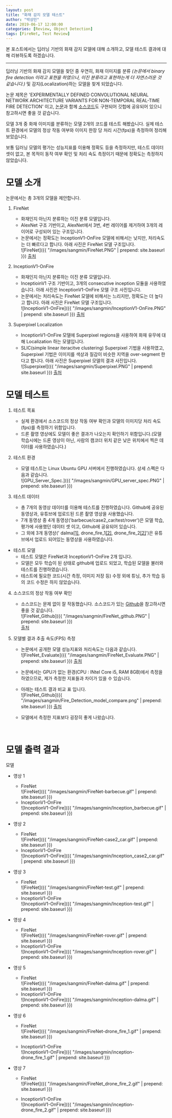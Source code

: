 ```yaml
---
layout: post
title: "화재 감지 모델 테스트"
author: "박상민"
date: 2019-06-17 12:00:00
categories: [Review, Object Detection]
tags: [FireNet, Test Review]
---
```


본 포스트에서는 딥러닝 기반의 화재 감지 모델에 대해 소개하고, 모델 테스트 결과에 대해 리뷰하도록 하겠습니다.

---


딥러닝 기반의 화재 감지 모델을 찾던 중 우연히, 화재 이미지를 분류 *(논문에서 binary fire detection 이라고 표현을 하였으나, 이진 분류라고 표현하는게 더 자연스러운 것 같습니다.)* 및 감지(Localization)하는 모델을 찾게 되었습니다.

논문 제목은 'EXPERIMENTALLY DEFINED CONVOLUTIONAL NEURAL NETWORK ARCHITECTURE VARIANTS FOR NON-TEMPORAL REAL-TIME FIRE DETECTION' 이고, [논문](https://breckon.org/toby/publications/papers/dunnings18fire.pdf)과 함께 [소스코드](https://github.com/tobybreckon/fire-detection-cnn)도 구현되어 깃헙에 공유되어 있으니 참고하시면 좋을 것 같습니다.

모델 3개 중 화재 이미지를 분류하는 모델 2개의 코드를 테스트 해봤습니다. 실제 테스트 환경에서 모델의 정상 작동 여부와 이미지 한장 당 처리 시간(fps)을 측정하여 정리해보았습니다.

보통 딥러닝 모델의 평가는 성능지표를 이용해 정확도 등을 측정하지만, 테스트 데이터 셋이 없고, 본 목적이 동작 여부 확인 및 처리 속도 측정이기 때문에 정확도는 측정하지 않았습니다.
<br>

# 모델 소개

논문에서는 총 3개의 모델을 제안합니다. 

1. FireNet 
    * 화재인지 아닌지 분류하는 이진 분류 모델입니다.
    * AlexNet 구조 기반이고, AlexNet에서 3번, 4번 레이어를 제거하여 3개의 레이어로 구성되어 있는 구조입니다. 
    * 논문에서는 정확도는 InceptionV1-OnFire 모델에 비해서는 낮지만, 처리속도는 더 빠르다고 합니다. 아래 사진은 FireNet 모델 구조입니다.  
        ![FireNet]({{ "/images/sangmin/FireNet.PNG" | prepend: site.baseurl }}) [출처](https://breckon.org/toby/publications/papers/dunnings18fire.pdf)
 
2. InceptionV1-OnFire 
    * 화재인지 아닌지 분류하는 이진 분류 모델입니다.
    * InceptioinV1 구조 기반이고, 3개의 consecutive inception 모듈을 사용하였습니다. 아래 사진은 InceptionV1-OnFire 모델 구조 사진입니다.
    * 논문에서는 처리속도는 FireNet 모델에 비해서는 느리지만, 정확도는 더 높다고 합니다. 아래 사진은 FireNet 모델 구조입니다.  
        ![InceptionV1-OnFire]({{ "/images/sangmin/InceptionV1-OnFire.PNG" | prepend: site.baseurl }})
        [출처](https://breckon.org/toby/publications/papers/dunnings18fire.pdf)


3. Superpixel Localization
    * InceptionV1-OnFire 모델에 Superpixel regions을 사용하여 화재 유무에 대해 Localization 하는 모델입니다.
    * SLIC(simple linear iteracitve clustering) Superpixel 기법을 사용하였고, Superpixel 기법은 이미지를 색상과 질감이 비슷한 지역을 over-segment 한다고 합니다. 아래 사진은 Superpixel 모델의 결과 사진입니다.  
        ![Superpixel]({{ "/images/sangmin/Superpixel.PNG" | prepend: site.baseurl }})
        [출처](https://breckon.org/toby/publications/papers/dunnings18fire.pdf)

# 모델 테스트

1. 테스트 목표
    * 실제 환경에서 소스코드의 정상 작동 여부 확인과 모델의 이미지당 처리 속도(fps)를 측정하기 위함입니다.
    * 드론 촬영 영상에도 모델이 좋은 결과가 나오는지 확인하기 위함입니다.(모델 학습시에는 드론 영상이 아닌, 사람의 캠코더 위치 같은 낮은 위치에서 찍은 데이터를 사용하였습니다.)

2. 테스트 환경
    * 모델 테스트는 Linux Ubuntu GPU 서버에서 진행하였습니다. 상세 스펙은 다음과 같습니다.  
        ![GPU_Server_Spec.]({{ "/images/sangmin/GPU_server_spec.PNG" | prepend: site.baseurl }})

3. 테스트 데이터
    * 총 7개의 동영상 데이터를 이용해 테스트를 진행하였습니다. Github에 공유된 동영상과, 유튜브에 업로드된 드론 촬영 영상을 사용했습니다.
    * 7개 동영상 중 4개 동영상('barbecue/case2_car/test/rover')은 모델 학습, 평가에 사용했던 데이터 셋 이고, Github에 공유되어 있습니다.
    * 그 외에 3개 동영상('
    dalma[[1]](https://www.kaggle.com/csjcsj7477/firedetectionmodelkeras-for-video#dalma_400240.mp4), 
    drone_fire_1[[2]](https://www.youtube.com/watch?v=MyaHvSwiFuo&t=1222s), 
    drone_fire_2[[2]](https://www.youtube.com/watch?v=MyaHvSwiFuo&t=1222s)')은 유튜브에서 업로드 되어있는 동영상을 사용하였습니다.

* 테스트 모델
    * 테스트 모델은 FireNet과 InceptionV1-OnFire 2개 입니다.
    * 모델은 모두 학습이 된 상태로 github에 업로드 되었고, 학습된 모델을 불러와 테스트를 진행하였습니다.
    * 테스트에 필요한 코드(시간 측정, 이미지 저장 등) 수정 외에 튜닝, 추가 학습 등의 코드 수정은 하지 않았습니다.

4. 소스코드의 정상 작동 여부 확인 
    * 소스코드는 문제 없이 잘 작동했습니다. 소스코드가 있는 [Github](https://github.com/tobybreckon/fire-detection-cnn)을 참고하시면 좋을 것 같습니다.  
        ![FireNet_Github]({{ "/images/sangmin/FireNet_github.PNG" | prepend: site.baseurl }})   
        [출처](https://github.com/tobybreckon/fire-detection-cnn)
    

5. 모델별 결과 추출 속도(FPS) 측정
    * 논문에서 공개한 모델 성능지표와 처리속도는 다음과 같습니다.  
        ![FireNet_Evaluate]({{ "/images/sangmin/FireNet_Evaluate.PNG" | prepend: site.baseurl }}) [출처](https://breckon.org/toby/publications/papers/dunnings18fire.pdf)
    * 논문에서는 GPU가 없는 환경(CPU : INtel Core i5, RAM 8GB)에서 측정을 하였으므로, 제가 측정한 지표들과 차이가 있을 수 있습니다.

    * 아래는 테스트 결과 비교 표 입니다.  
        ![FireNet_Github]({{ "/images/sangmin/Fire_Detection_model_compare.png" | prepend: site.baseurl }})  [출처](https://breckon.org/toby/publications/papers/dunnings18fire.pdf)
    * 모델에서 측정한 지표보다 굉장히 좋게 나왔습니다. 

<br>

# 모델 출력 결과

모델

* 영상 1
    * FireNet  
        ![FireNet]({{ "/images/sangmin/FireNet-barbecue.gif" | prepend: site.baseurl }}) 
    * InceptionV1-OnFire  
        ![InceptionV1-OnFire]({{ "/images/sangmin/Inception_barbecue.gif" | prepend: site.baseurl }}) 

* 영상 2
    * FireNet  
        ![FireNet]({{ "/images/sangmin/FireNet-case2_car.gif" | prepend: site.baseurl }}) 
    * InceptionV1-OnFire  
        ![InceptionV1-OnFire]({{ "/images/sangmin/Inception_case2_car.gif" | prepend: site.baseurl }}) 

* 영상 3
    * FireNet  
        ![FireNet]({{ "/images/sangmin/FireNet-test.gif" | prepend: site.baseurl }}) 
    * InceptionV1-OnFire   
        ![InceptionV1-OnFire]({{ "/images/sangmin/Inception-test.gif" | prepend: site.baseurl }}) 

* 영상 4
    * FireNet  
        ![FireNet]({{ "/images/sangmin/FireNet-rover.gif" | prepend: site.baseurl }}) 
    * InceptionV1-OnFire  
        ![InceptionV1-OnFire]({{ "/images/sangmin/Inception-rover.gif" | prepend: site.baseurl }}) 


* 영상 5
    * FireNet  
        ![FireNet]({{ "/images/sangmin/FireNet-dalma.gif" | prepend: site.baseurl }}) 
    * InceptionV1-OnFire  
        ![InceptionV1-OnFire]({{ "/images/sangmin/inception-dalma.gif" | prepend: site.baseurl }}) 

* 영상 6
    * FireNet  
        ![FireNet]({{ "/images/sangmin/FireNet-drone_fire_1.gif" | prepend: site.baseurl }}) 

    * InceptionV1-OnFire  
        ![InceptionV1-OnFire]({{ "/images/sangmin/inception-drone_fire_1.gif" | prepend: site.baseurl }}) 

* 영상 7
    * FireNet  
        ![FireNet]({{ "/images/sangmin/FireNet_drone_fire_2.gif" | prepend: site.baseurl }}) 

    * InceptionV1-OnFire  
        ![InceptionV1-OnFire]({{ "/images/sangmin/inception-drone_fire_2.gif" | prepend: site.baseurl }}) 




